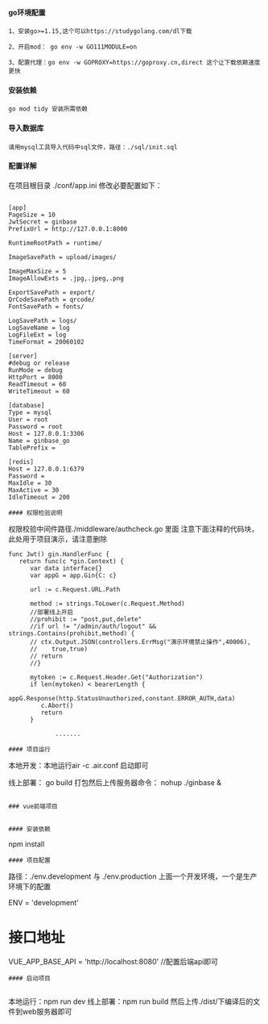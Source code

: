 #### go环境配置
```
1、安装go>=1.15,这个可以https://studygolang.com/dl下载

2、开启mod： go env -w GO111MODULE=on

3、配置代理：go env -w GOPROXY=https://goproxy.cn,direct 这个让下载依赖速度更快
```

#### 安装依赖

```
go mod tidy 安装所需依赖
```
#### 导入数据库

```
请用mysql工具导入代码中sql文件，路径：./sql/init.sql
```


#### 配置详解

在项目根目录 ./conf/app.ini 修改必要配置如下：

```

[app]
PageSize = 10
JwtSecret = ginbase
PrefixUrl = http://127.0.0.1:8000

RuntimeRootPath = runtime/

ImageSavePath = upload/images/

ImageMaxSize = 5
ImageAllowExts = .jpg,.jpeg,.png

ExportSavePath = export/
QrCodeSavePath = qrcode/
FontSavePath = fonts/

LogSavePath = logs/
LogSaveName = log
LogFileExt = log
TimeFormat = 20060102

[server]
#debug or release
RunMode = debug
HttpPort = 8000
ReadTimeout = 60
WriteTimeout = 60

[database]
Type = mysql
User = root
Password = root
Host = 127.0.0.1:3306
Name = ginbase_go
TablePrefix =

[redis]
Host = 127.0.0.1:6379
Password =
MaxIdle = 30
MaxActive = 30
IdleTimeout = 200
```


```
#### 权限检验说明

```
权限校验中间件路径./middleware/authcheck.go 里面 
注意下面注释的代码块，此处用于项目演示，请注意删除
```
func Jwt() gin.HandlerFunc {
   return func(c *gin.Context) {
      var data interface{}
      var appG = app.Gin{C: c}

      url := c.Request.URL.Path

      method := strings.ToLower(c.Request.Method)
      //部署线上开启
      //prohibit := "post,put,delete"
      //if url != "/admin/auth/logout" && strings.Contains(prohibit,method) {
      // ctx.Output.JSON(controllers.ErrMsg("演示环境禁止操作",40006),
      //    true,true)
      // return
      //}

      mytoken := c.Request.Header.Get("Authorization")
      if len(mytoken) < bearerLength {
         appG.Response(http.StatusUnauthorized,constant.ERROR_AUTH,data)
         c.Abort()
         return
      }
```


                 .......
       
```
#### 项目运行

```
 本地开发：本地运行air -c .air.conf 启动即可

 线上部署： go build  打包然后上传服务器命令： nohup ./ginbase & 
```

### vue前端项目


#### 安装依赖

```
npm install
```
#### 项目配置

```
路径：./env.development  与 ./env.production 
上面一个开发环境，一个是生产环境下的配置

ENV = 'development'

# 接口地址
VUE_APP_BASE_API  = 'http://localhost:8080'  //配置后端api即可


```
#### 启动项目


```
本地运行：npm run dev
线上部署：npm run build 然后上传./dist/下编译后的文件到web服务器即可
```
